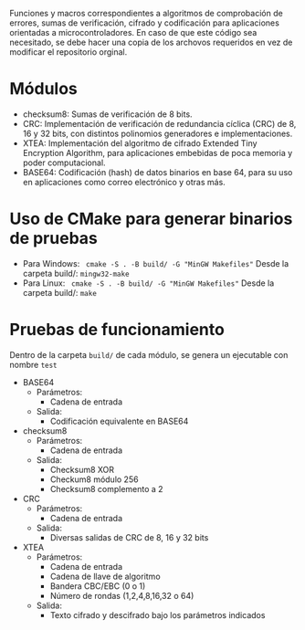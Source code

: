 Funciones y macros correspondientes a algoritmos de comprobación de errores, sumas de verificación, cifrado y codificación para aplicaciones orientadas a microcontroladores.
En caso de que este código sea necesitado, se debe hacer una copia de los archovos requeridos en vez de modificar el repositorio orginal.

# Módulos

* checksum8: Sumas de verificación de 8 bits.
* CRC: Implementación de verificación de redundancia cíclica (CRC) de 8, 16 y 32 bits, con distintos polinomios generadores e implementaciones.
* XTEA: Implementación del algoritmo de cifrado Extended Tiny Encryption Algorithm, para aplicaciones embebidas de poca memoria y poder computacional.
* BASE64: Codificación (hash) de datos binarios en base 64, para su uso en aplicaciones como correo electrónico y otras más.

# Uso de CMake para generar binarios de pruebas
* Para Windows:
``` cmake -S . -B build/ -G "MinGW Makefiles"```
Desde la carpeta build/: 
``` mingw32-make ```
* Para Linux:
``` cmake -S . -B build/ -G "MinGW Makefiles"```
Desde la carpeta build/: 
``` make ```

# Pruebas de funcionamiento
Dentro de la carpeta ```build/``` de cada módulo, se genera un ejecutable con nombre ```test```
* BASE64
    * Parámetros: 
        * Cadena de entrada
    * Salida:
        * Codificación equivalente en BASE64
* checksum8
    * Parámetros: 
        * Cadena de entrada
    * Salida:
        * Checksum8 XOR
        * Checkum8 módulo 256
        * Checksum8 complemento a 2
* CRC
    * Parámetros: 
        * Cadena de entrada
    * Salida:
        * Diversas salidas de CRC de 8, 16 y 32 bits
* XTEA
    * Parámetros: 
        * Cadena de entrada
        * Cadena de llave de algoritmo
        * Bandera CBC/EBC (0 o 1)
        * Número de rondas (1,2,4,8,16,32 o 64)
    * Salida:
        * Texto cifrado y descifrado bajo los parámetros indicados